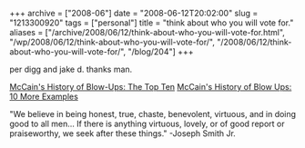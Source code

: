 +++
archive = ["2008-06"]
date = "2008-06-12T20:02:00"
slug = "1213300920"
tags = ["personal"]
title = "think about who you will vote for."
aliases = ["/archive/2008/06/12/think-about-who-you-will-vote-for.html", "/wp/2008/06/12/think-about-who-you-will-vote-for/", "/2008/06/12/think-about-who-you-will-vote-for/", "/blog/204"]
+++

per digg and jake d. thanks man.

[McCain's History of Blow-Ups: The Top Ten][1]
[McCain's History of Blow Ups: 10 More Examples][2]

"We believe in being honest, true, chaste, benevolent, virtuous, and in
doing good to all men... If there is anything virtuous, lovely, or of good
report or praiseworthy, we seek after these things." -Joseph Smith Jr.

[1]: http://www.eyesonobama.com/blog/content/id_20167/title_McCains-History-of-Blow-Ups-The-Top-Ten/
[2]: http://www.eyesonobama.com/blog/content/id_20282/title_McCains-History-of-Blow-Ups-10-More-Examples/

